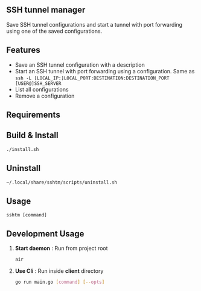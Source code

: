 ## SSH tunnel manager

Save SSH tunnel configurations and start a tunnel with port forwarding using one of the saved configurations.

## Features

- Save an SSH tunnel configuration with a description
- Start an SSH tunnel with port forwarding using a configuration. Same as `ssh -L [LOCAL_IP:]LOCAL_PORT:DESTINATION:DESTINATION_PORT [USER@]SSH_SERVER`
- List all configurations
- Remove a configuration

## Requirements


## Build & Install

```sh
./install.sh
```


## Uninstall 
```sh
~/.local/share/sshtm/scripts/uninstall.sh
```

## Usage

```
sshtm [command]
```

## Development Usage

1. **Start daemon** :
   Run from project root
    ```sh
    air
    ```
2. **Use Cli** :
   Run inside **client** directory
   ```sh
   go run main.go [command] [--opts]
   ```